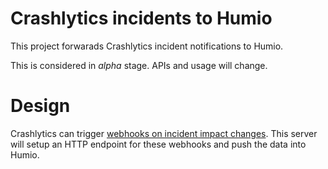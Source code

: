 # Crashlytics incidents to Humio

This project forwarads Crashlytics incident notifications to Humio.

This is considered in *alpha* stage. APIs and usage will change.

# Design

Crashlytics can trigger [webhooks on incident impact changes](https://docs.fabric.io/android/crashlytics/custom-web-hooks.html?web%20hooks#custom-web-hooks).
This server will setup an HTTP endpoint for these webhooks and push the data into Humio.
